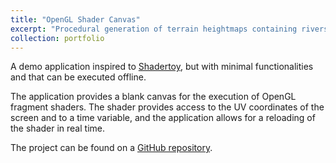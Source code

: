 ```yaml
---
title: "OpenGL Shader Canvas"
excerpt: "Procedural generation of terrain heightmaps containing rivers<br/><img src='/images/portfolio/shader-canvas.jpg'>"
collection: portfolio
---
```


A demo application inspired to [Shadertoy](https://www.shadertoy.com/), but with minimal functionalities and that can be executed offline.  

The application provides a blank canvas for the execution of OpenGL fragment shaders. The shader provides access to the UV coordinates of the screen and to a time variable, and the application allows for a reloading of the shader in real time.  

The project can be found on a [GitHub repository](https://github.com/filthynobleman/shader-canvas).
